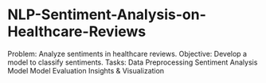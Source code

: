 # NLP-Sentiment-Analysis-on-Healthcare-Reviews
Problem: Analyze sentiments in healthcare reviews. Objective: Develop a model to classify sentiments. Tasks: Data Preprocessing Sentiment Analysis Model Model Evaluation Insights &amp; Visualization
